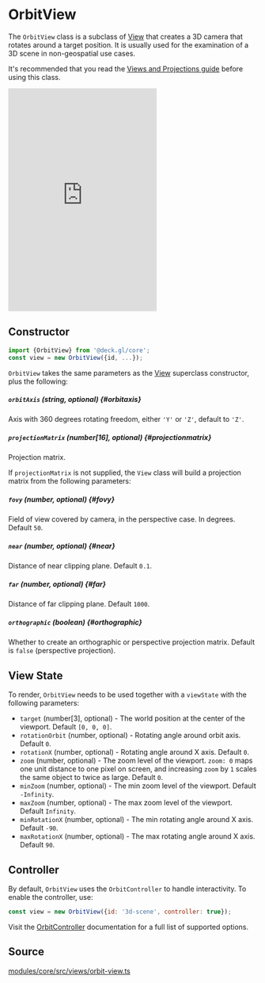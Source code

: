 # OrbitView

The `OrbitView` class is a subclass of [View](./view.md) that creates a 3D camera that rotates around a target position. It is usually used for the examination of a 3D scene in non-geospatial use cases.

It's recommended that you read the [Views and Projections guide](../../developer-guide/views.md) before using this class.

<div style={{position:'relative',height:450}}></div>
<div style={{position:'absolute',transform:'translateY(-450px)',paddingLeft:'inherit',paddingRight:'inherit',left:0,right:0}}>
  <iframe height="450" style={{width:'100%'}} scrolling="no" title="deck.gl OrbitView" src="https://codepen.io/vis-gl/embed/gOLprOZ?height=450&theme-id=light&default-tab=result" frameborder="no" loading="lazy" allowtransparency="true" allowfullscreen="true">
    See the Pen <a href='https://codepen.io/vis-gl/pen/gOLprOZ'>deck.gl OrbitView</a> by vis.gl
    (<a href='https://codepen.io/vis-gl'>@vis-gl</a>) on <a href='https://codepen.io'>CodePen</a>.
  </iframe>
</div>


## Constructor

```js
import {OrbitView} from '@deck.gl/core';
const view = new OrbitView({id, ...});
```

`OrbitView` takes the same parameters as the [View](./view.md) superclass constructor, plus the following:

##### `orbitAxis` (string, optional) {#orbitaxis}

Axis with 360 degrees rotating freedom, either `'Y'` or `'Z'`, default to `'Z'`.

##### `projectionMatrix` (number[16], optional) {#projectionmatrix}

Projection matrix.

If `projectionMatrix` is not supplied, the `View` class will build a projection matrix from the following parameters:

##### `fovy` (number, optional) {#fovy}

Field of view covered by camera, in the perspective case. In degrees. Default `50`.

##### `near` (number, optional) {#near}

Distance of near clipping plane. Default `0.1`.

##### `far` (number, optional) {#far}

Distance of far clipping plane. Default `1000`.

##### `orthographic` (boolean) {#orthographic}

Whether to create an orthographic or perspective projection matrix. Default is `false` (perspective projection).


## View State

To render, `OrbitView` needs to be used together with a `viewState` with the following parameters:

* `target` (number[3], optional) - The world position at the center of the viewport. Default `[0, 0, 0]`.
* `rotationOrbit` (number, optional) - Rotating angle around orbit axis. Default `0`.
* `rotationX` (number, optional) - Rotating angle around X axis. Default `0`.
* `zoom` (number, optional) - The zoom level of the viewport. `zoom: 0` maps one unit distance to one pixel on screen, and increasing `zoom` by `1` scales the same object to twice as large. Default `0`.
* `minZoom` (number, optional) - The min zoom level of the viewport. Default `-Infinity`.
* `maxZoom` (number, optional) - The max zoom level of the viewport. Default `Infinity`.
* `minRotationX` (number, optional) - The min rotating angle around X axis. Default `-90`.
* `maxRotationX` (number, optional) - The max rotating angle around X axis. Default `90`.


## Controller

By default, `OrbitView` uses the `OrbitController` to handle interactivity. To enable the controller, use:

```js
const view = new OrbitView({id: '3d-scene', controller: true});
```

Visit the [OrbitController](./orbit-controller.md) documentation for a full list of supported options.

## Source

[modules/core/src/views/orbit-view.ts](https://github.com/visgl/deck.gl/blob/master/modules/core/src/views/orbit-view.ts)
